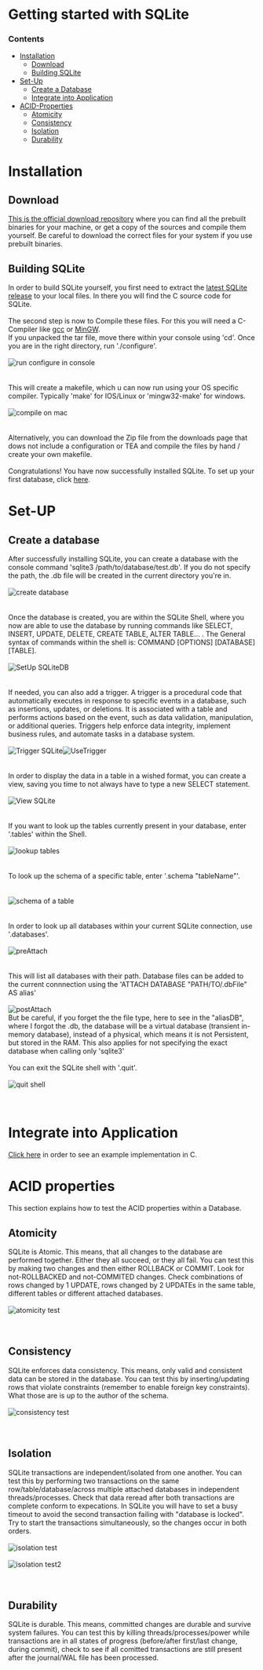 # Getting started with SQLite

### Contents
- [Installation](#installation)
  - [Download](#download)
  - [Building SQLite](#building-sqlite)
- [Set-Up](#set-up)
  - [Create a Database](#create-a-database)
  - [Integrate into Application](#integrate-into-application) 
- [ACID-Properties](#acid-properties) 
  - [Atomicity](#atomicity)
  - [Consistency](#consistency)
  - [Isolation](#isolation)
  - [Durability](#durability) 


# Installation
## Download
[This is the official download repository](https://www.sqlite.org/download.html) where you can find all the prebuilt binaries for your machine, or get a copy 
of the sources and compile them yourself. Be careful to download the correct files for your system if you use prebuilt binaries.


## Building SQLite
In order to build SQLite yourself, you first need to extract the [latest SQLite release](https://www.sqlite.org/2023/sqlite-autoconf-3420000.tar.gz) to your local files. In there you will find the C source code for SQLite. </br></br> The second step is now to Compile these files. For this you will need a C-Compiler like [gcc](https://gcc.gnu.org) or [MinGW](https://www.mingw-w64.org). </br> If you unpacked the tar file, move there within your console using 'cd'. Once you are in the right directory, run './configure'.</br></br>  ![run configure in console](./Screenshot_configure.png) </br></br></br>This will create a makefile, which u can now run using your OS specific compiler. Typically 'make' for IOS/Linux or 'mingw32-make' for windows.</br></br> ![compile on mac](./Screenshot_make_Mac.png)</br></br></br> 
Alternatively, you can download the Zip file from the downloads page that dows not include a configuration or TEA and compile the files by hand / create your own makefile. </br></br>Congratulations! You have now successfully installed SQLite. To set up your first database, click [here](#set-up).


# Set-UP
## Create a database
After successfully installing SQLite, you can create a database with the console command 'sqlite3 /path/to/database/test.db'. If you do not specify the path, the .db file will be created in the current directory you're in.
</br></br>![create database](./Screenshot_SQLiteShell.png)</br></br></br> 
Once the database is created, you are within the SQLite Shell, where you now are able to use the database by running commands like SELECT, INSERT, UPDATE, DELETE, CREATE TABLE, ALTER TABLE... . The General syntax of commands within the shell is: COMMAND [OPTIONS] [DATABASE] [TABLE]. 
</br></br>![SetUp SQLiteDB](./Screenshot_SetUPConsole.png)</br></br></br> 
If needed, you can also add a trigger. A trigger is a procedural code that automatically executes in response to specific events in a database, such as insertions, updates, or deletions. It is associated with a table and performs actions based on the event, such as data validation, manipulation, or additional queries. Triggers help enforce data integrity, implement business rules, and automate tasks in a database system.
</br></br>![Trigger SQLite](./Screenshot_Create_Trigger.png)![UseTrigger](./Screenshot_UseTrigger.png)</br></br></br>
In order to display the data in a table in a wished format, you can create a view, saving you time to not always have to type a new SELECT statement.
</br></br>![View SQLite](./Screenshot_CreateView.png)</br></br></br>
If you want to look up the tables currently present in your database, enter '.tables' within the Shell. 
</br></br>![lookup tables](./Screenshot_tables.png)</br></br></br> 
To look up the schema of a specific table, enter '.schema "tableName"'. 
</br></br></br>![schema of a table](./Screenshot_schema.png)</br></br></br>
In order to look up all databases within your current SQLite connection, use '.databases'.
</br></br>![preAttach](./Screenshot_preAttach.png)</br></br></br> 
This will list all databases with their path. Database files can be added to the current connnection using the 'ATTACH DATABASE "PATH/TO/.dbFile" AS alias'
</br></br>![postAttach](./Screenshot_postAttach.png)</br>
But be careful, if you forget the the file type, here to see in the "aliasDB", where I forgot the .db, the database will be a virtual database (transient in-memory database), instead of a physical, which means it is not Persistent, but stored in the RAM. This also applies for not specifying the exact database when calling only 'sqlite3'
</br></br>You can exit the SQLite shell with '.quit'. 
</br></br>![quit shell](./Screenshot_quitShell.png)</br></br></br>

# Integrate into Application
[Click here](/Getting-Started/C-Example/SQLiteInC.c) in order to see an example implementation in C.


# ACID properties
This section explains how to test the ACID properties within a Database.
## Atomicity
SQLite is Atomic. This means, that all changes to the database are performed together. Either they all succeed, or they all fail. You can test this by making two changes and then either ROLLBACK or COMMIT. Look for not-ROLLBACKED and not-COMMITED changes. Check combinations of rows changed by 1 UPDATE, rows changed by 2 UPDATEs in the same table, different tables or different attached databases.</br></br>![atomicity test](./Screenshot_AtomicityTest.png)</br></br></br>

## Consistency
SQLite enforces data consistency. This means, only valid and consistent data can be stored in the database. You can test this by inserting/updating rows that violate constraints (remember to enable foreign key constraints). What those are is up to the author of the schema.</br></br>![consistency test](./Screenshot_Consistency.png)</br></br></br>

## Isolation
SQLite transactions are independent/isolated from one another. You can test this by performing two transactions on the same row/table/database/across multiple attached databases in independent threads/processes. Check that data reread after both transactions are complete conform to expecations. In SQLite you will have to set a busy timeout to avoid the second transaction failing with "database is locked". Try to start the transactions simultaneously, so the changes occur in both orders.</br></br>![isolation test](./Screenshot_IsolationPreCommit.png)</br></br>![isolation test2](./Screenshot_IsolationPostCommit.png)</br></br></br>

## Durability
SQLite is durable. This means, committed changes are durable and survive system failures. You can test this by killing threads/processes/power while transactions are in all states of progress (before/after first/last change, during commit), check to see if all comitted transactions are still present after the journal/WAL file has been processed.

